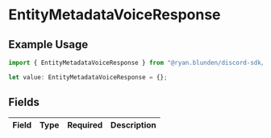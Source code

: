 # EntityMetadataVoiceResponse

## Example Usage

```typescript
import { EntityMetadataVoiceResponse } from "@ryan.blunden/discord-sdk/models/components";

let value: EntityMetadataVoiceResponse = {};
```

## Fields

| Field       | Type        | Required    | Description |
| ----------- | ----------- | ----------- | ----------- |